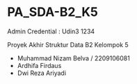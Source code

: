 # PA_SDA-B2_K5

Admin Credential : Udin3 1234

Proyek Akhir Struktur Data B2 Kelompok 5
- Muhammad Nizam Belva / 2209106081
- Ardhifa Firdaus
- Dwi Reza Ariyadi
